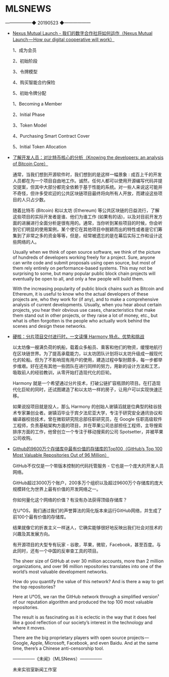 # ​MLSNEWS
——————◆
20190523
◆——————
* [Nexus Mutual Launch - 我们的数字合作社将如何运作（Nexus Mutual Launch — How our digital cooperative will work）](https://medium.com/nexus-mutual/nexus-mutual-launch-how-our-digital-cooperative-will-work-711822c2931d?ref=tokendaily)

  1、成为会员

  2、初始阶段

  3、令牌模型

  4、购买智能合约保险

  5、初始令牌分配

  1、Becoming a Member

  2、Initial Phase

  3、Token Model

  4、Purchasing Smart Contract Cover

  5、Initial Token Allocation
* [了解开发人员：对比特币核心的分析（Knowing the developers: an analysis of Bitcoin Core）](https://www.theblockcrypto.com/2019/05/20/knowing-the-developers-an-analysis-of-bitcoin-core/)

  通常，当我们想到开源软件时，我们想到的是这样一幅景象 : 成百上千的开发人员都在为一个项目自由地工作。诚然，任何人都可以使用开源编写代码并提交提案，但其中大部分都完全依赖于基于性能的系统。对一些人来说这可能并不奇怪，但许多受欢迎的公共区块链项目最终将向所有人开放，而建设这些项目的人只占少数。

  随着比特币 (Bitcoin) 和以太坊 (Ethereum) 等公共区块链的日益流行，了解这些项目的实际开发者是谁、他们为谁工作 (如果有的话)，以及对目前开发方面的进展进行全面分析是很有用的。通常，当你听到某些项目的时候，你会听到它们明显的使用案例，某个使它在其他项目中脱颖而出的特性或者是它们筹集到了非常之多的资金等等，但是，经常被遗忘的是在幕后实际工作和设计这些网络的人。
  
  Usually when we think of open source software, we think of the picture of hundreds of developers working freely for a project. Sure, anyone can write code and submit proposals using open source, but most of them rely entirely on performance-based systems. This may not be surprising to some, but many popular public block chain projects will eventually be open to all, and only a few people will build them.

  With the increasing popularity of public block chains such as Bitcoin and Ethereum, it is useful to know who the actual developers of these projects are, who they work for (if any), and to make a comprehensive analysis of current developments. Usually, when you hear about certain projects, you hear their obvious use cases, characteristics that make them stand out in other projects, or they raise a lot of money, etc., but what is often forgotten is the people who actually work behind the scenes and design these networks.
* [硬核：分片项目交付进行时，一文读懂 Harmony 特点、优势和挑战](https://www.chainnews.com/articles/167624604267.htm)

  以太坊像一艘满负荷的帆船，载着众多船员、乘客和他们的物资，缓慢地航行在区块链世界。为了提高承载能力，以太坊团队计划将以太坊升级成一艘现代化的轮船。但为了不影响现有用户的使用，建造过程中掣肘颇多，每一步都举步维艰。好在还有其他一些团队在进行同样的努力，用新的设计方法和工艺，吸取前人的经验教训，从零开始打造现代化的巨轮。

  Harmony 就是一个希望通过分片技术，打破公链扩容瓶颈的项目。在打造现代化巨轮的同时，还试图建造了和以太坊一样的房子，让用户可以实现快速迁移。

  如果说投项目就是投人，那么 Harmony 的创始人谢镇滔就是位典型的硅谷技术专家兼创业者。谢镇滔毕业于宾夕法尼亚大学，专注于研究安全通讯协议和编译器校验技术，曾在微软研究院总部任职研究员，在 Google 任职高级软件工程师，负责基础架构方面的项目，并在苹果公司总部担任工程师，主导搜索排序方面的工作，他曾创立一个专注于移动搜索的公司 Spotsetter，并被苹果公司收购。
* [Github的9600万个存储库中最有价值的存储库的Top100（GitHub’s Top 100 Most Valuable Repositories Out of 96 Million）](https://hackernoon.com/githubs-top-100-most-valuable-repositories-out-of-96-million-bb48caa9eb0b)

  GitHub不仅仅是一个带版本控制的代码托管服务 - 它也是一个庞大的开发人员网络。

  GitHub超过3000万个账户，200多万个组织以及超过9600万个存储库的庞大规模转化为世界上最有价值的开发网络之一。

  你如何量化这个网络的价值？有没有办法获得顶级存储库？

  在U°OS，我们通过我们的声誉算法的简化版本来运行GitHub网络，并生成了前100个最有价值的存储库。

  结果就像它的折衷主义一样迷人，它确实能够很好地反映出我们社会对技术的兴趣及其发展方向。

  有开源项目的大型专有玩家 - 谷歌，苹果，微软，Facebook，甚至百度。与此同时，还有一个中国的反审查工具的项目。

  The sheer size of GitHub at over 30 million accounts, more than 2 million organizations, and over 96 million repositories translates into one of the world’s most valuable development networks.

  How do you quantify the value of this network? And is there a way to get the top repositories?

  Here at U°OS, we ran the GitHub network through a simplified version¹ of our reputation algorithm and produced the top 100 most valuable repositories.

  The result is as fascinating as it is eclectic in the way that it does feel like a good reflection of our society’s interest in the technology and where it moves.

  There are the big proprietary players with open source projects — Google, Apple, Microsoft, Facebook, and even Baidu. And at the same time, there’s a Chinese anti-censorship tool.
  
  —————《未闻》（MLSNews）—————
                  
  未来实验室新闻工作室